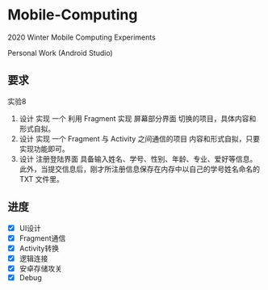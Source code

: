 # Mobile-Computing

2020 Winter Mobile Computing Experiments

Personal Work (Android Studio)

## 要求

实验8

1. 设计 实现 一个 利用 Fragment 实现 屏幕部分界面 切换的项目，具体内容和形式自拟。
2. 设计 实现 一个 Fragment 与 Activity 之间通信的项目 内容和形式自拟，只要实现功能即可。
3. 设计 注册登陆界面 具备输入姓名、学号、性别、年龄、专业、爱好等信息。此外，当提交信息后，刚才所注册信息保存在内存中以自己的学号姓名命名的 TXT 文件里。

## 进度

- [x] UI设计
- [x] Fragment通信
- [x] Activity转换
- [x] 逻辑连接 
- [x] 安卓存储攻关
- [x] Debug
